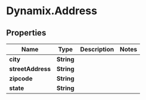 # Dynamix.Address

## Properties
Name | Type | Description | Notes
------------ | ------------- | ------------- | -------------
**city** | **String** |  | 
**streetAddress** | **String** |  | 
**zipcode** | **String** |  | 
**state** | **String** |  | 


